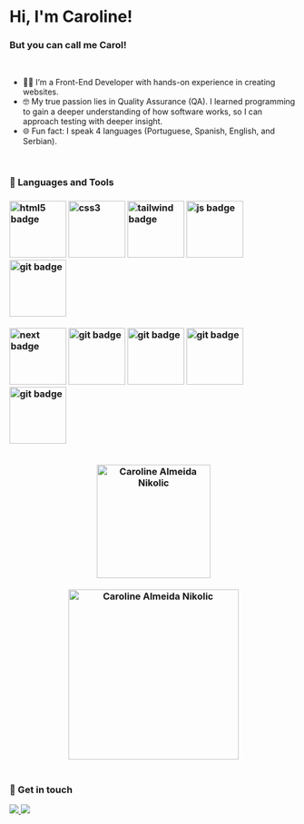 <h1 align="left"> Hi, I'm Caroline!</h1>
<h3>But you can call me Carol!</h3>

<br>

- :woman_technologist: I’m a Front-End Developer with hands-on experience in creating websites.
- :nerd_face: My true passion lies in Quality Assurance (QA). I learned programming to gain a deeper understanding of how software works, so I can approach testing with deeper insight.
- :globe_with_meridians: Fun fact: I speak 4 languages (Portuguese, Spanish, English, and Serbian).


<br>

<h3> 🧰 Languages and Tools <h3>
<div align="left">
 <img src="https://img.shields.io/badge/HTML5-E34F26?style=for-the-badge&logo=html5&logoColor=white" alt="html5 badge" width="100px">
 <img src="https://img.shields.io/badge/CSS3-1572B6?style=for-the-badge&logo=css3&logoColor=white" alt="css3" width="100px">
 <img src="https://img.shields.io/badge/Tailwind_CSS-38B2AC?style=for-the-badge&logo=tailwind-css&logoColor=white" alt="tailwind badge" width="100px"> 
 <img src="https://img.shields.io/badge/JavaScript-323330?style=for-the-badge&logo=javascript&logoColor=F7DF1E" alt="js badge" width="100px">
 <img src="https://img.shields.io/badge/React-20232A?style=for-the-badge&logo=react&logoColor=61DAFB" alt="git badge" width="100px">
</div>

</br>
<div>
 <img src="https://img.shields.io/badge/next%20js-000000?style=for-the-badge&logo=nextdotjs&logoColor=white" alt="next badge" width="100px">
 <img src="https://img.shields.io/badge/GIT-E44C30?style=for-the-badge&logo=git&logoColor=white" alt="git badge" width="100px">
 <img src="https://img.shields.io/badge/Express.js-404D59?style=for-the-badge" alt="git badge" width="100px">
 <img src="https://img.shields.io/badge/jQuery-0769AD?style=for-the-badge&logo=jquery&logoColor=white" alt="git badge" width="100px">
 <img src="https://img.shields.io/badge/PostgreSQL-316192?style=for-the-badge&logo=postgresql&logoColor=white" alt="git badge" width="100px">
</div> 

<br/>

<p align="center">&nbsp;<img height="200px" src="https://github-readme-stats-git-masterrstaa-rickstaa.vercel.app/api/top-langs?username=carolanikolic&show_icons=true&locale=en&layout=compact&theme=white" alt="Caroline Almeida Nikolic"/></p>

<div align="center">&nbsp;<img align="center" height="300px" src="https://streak-stats.demolab.com/?user=carolanikolic" alt="Caroline Almeida Nikolic"/></div>

<br/>
 
 <h3>💬 Get in touch</h3>
 <div>
   <a href="mailto:carolnikolic@gmail.com">
     <img src="https://img.shields.io/badge/-Gmail-%23333?style=for-the-badge&logo=gmail&logoColor=red" target="_blank">
   </a>
   <a href="https://www.linkedin.com/in/caroline-nikolic/" target="blank">
     <img src="https://img.shields.io/badge/-LinkedIn-%230077B5?style=for-the-badge&logo=linkedin&logoColor=white" target="_blank">
   </a>
 </div>
